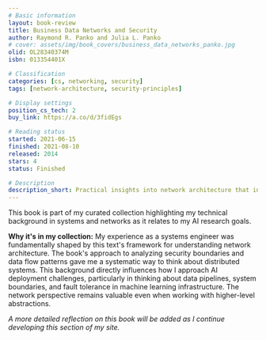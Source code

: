 ```yaml
---
# Basic information
layout: book-review
title: Business Data Networks and Security
author: Raymond R. Panko and Julia L. Panko
# cover: assets/img/book_covers/business_data_networks_panko.jpg
olid: OL28340374M
isbn: 013354401X

# Classification
categories: [cs, networking, security]
tags: [network-architecture, security-principles]

# Display settings
position_cs_tech: 2
buy_link: https://a.co/d/3fidEgs

# Reading status
started: 2021-06-15
finished: 2021-08-10
released: 2014
stars: 4
status: Finished

# Description
description_short: Practical insights into network architecture that inform my understanding of distributed systems.
---
```


This book is part of my curated collection highlighting my technical background in systems and networks as it relates to my AI research goals.

**Why it's in my collection:** My experience as a systems engineer was fundamentally shaped by this text's framework for understanding network architecture. The book's approach to analyzing security boundaries and data flow patterns gave me a systematic way to think about distributed systems. This background directly influences how I approach AI deployment challenges, particularly in thinking about data pipelines, system boundaries, and fault tolerance in machine learning infrastructure. The network perspective remains valuable even when working with higher-level abstractions.

_A more detailed reflection on this book will be added as I continue developing this section of my site._
